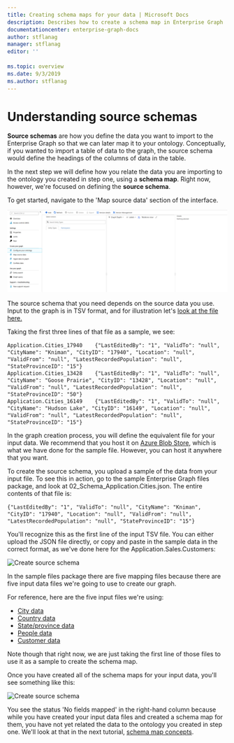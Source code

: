 ```yaml
---
title: Creating schema maps for your data | Microsoft Docs
description: Describes how to create a schema map in Enterprise Graph
documentationcenter: enterprise-graph-docs
author: stflanag
manager: stflanag
editor: ''

ms.topic: overview
ms.date: 9/3/2019
ms.author: stflanag
---
```


# Understanding source schemas

**Source schemas** are how you define the data you want to import to the Enterprise Graph so that we can later map it to your ontology. Conceptually, if you wanted to import a table of data to the graph, the source schema would define the headings of the columns of data in the table.

In the next step we will define how you relate the data you are importing to the ontology you created in step one, using a **schema map**. Right now, however, we're focused on defining the **source schema**.

To get started, navigate to the 'Map source data' section of the interface.

![Map source data](media/creating-your-ontology/1_ontology_config.png)

The source schema that you need depends on the source data you use. Input to the graph is in TSV format, and for illustration let's <a href="http://ekgdemosamples.blob.core.windows.net/ekgdemosamples01/12.1_Ingestion_Application.Cities.tsv"> look at the file here.</a>

Taking the first three lines of that file as a sample, we see:

```
Application.Cities_17940	{"LastEditedBy": "1", "ValidTo": "null", "CityName": "Kniman", "CityID": "17940", "Location": "null", "ValidFrom": "null", "LatestRecordedPopulation": "null", "StateProvinceID": "15"}
Application.Cities_13428	{"LastEditedBy": "1", "ValidTo": "null", "CityName": "Goose Prairie", "CityID": "13428", "Location": "null", "ValidFrom": "null", "LatestRecordedPopulation": "null", "StateProvinceID": "50"}
Application.Cities_16149	{"LastEditedBy": "1", "ValidTo": "null", "CityName": "Hudson Lake", "CityID": "16149", "Location": "null", "ValidFrom": "null", "LatestRecordedPopulation": "null", "StateProvinceID": "15"}
```

In the graph creation process, you will define the equivalent file for your input data. We recommend that you host it on <a href="https://azure.microsoft.com/en-us/services/storage/blobs/">Azure Blob Store</a>, which is what we have done for the sample file. However, you can host it anywhere that you want.

To create the source schema, you upload a sample of the data from your input file. To see this in action, go to the sample Enterprise Graph files package, and look at 02_Schema_Application.Cities.json. The entire contents of that file is:

```
{"LastEditedBy": "1", "ValidTo": "null", "CityName": "Kniman", "CityID": "17940", "Location": "null", "ValidFrom": "null", "LatestRecordedPopulation": "null", "StateProvinceID": "15"}
```

You'll recognize this as the first line of the input TSV file. You can either upload the JSON file directly, or copy and paste in the sample data in the correct format, as we've done here for the Application.Sales.Customers:

![Create source schema](media/creating-your-ontology/create_source_schema.png)

In the sample files package there are five mapping files because there are five input data files we're going to use to create our graph.

For reference, here are the five input files we're using:

* <a href="https://ekgdemosamples.blob.core.windows.net/ekgdemosamples01/12.1_Ingestion_Application.Cities.tsv">City data<a>
* <a href="https://ekgdemosamples.blob.core.windows.net/ekgdemosamples01/12.2_Ingestion_Application.Countries.tsv">Country data<a>
* <a href="https://ekgdemosamples.blob.core.windows.net/ekgdemosamples01/12.3_Ingestion_Application.StateProvinces.tsv">State/province data<a>
* <a href="https://ekgdemosamples.blob.core.windows.net/ekgdemosamples01/12.4_Ingestion_Application.People.tsv">People data<a>
* <a href="https://ekgdemosamples.blob.core.windows.net/ekgdemosamples01/12.5_Ingestion_Sales.Customers.tsv">Customer data<a>

Note though that right now, we are just taking the first line of those files to use it as a sample to create the schema map.

Once you have created all of the schema maps for your input data, you'll see something like this:

![Create source schema](media/creating-your-ontology/fields_not_mapped.png)

You see the status 'No fields mapped' in the right-hand column because while you have created your input data files and created a schema map for them, you have not yet related the data to the ontology you created in step one. We'll look at that in the next tutorial, <a href="schema-map-concepts">schema map concepts</a>.